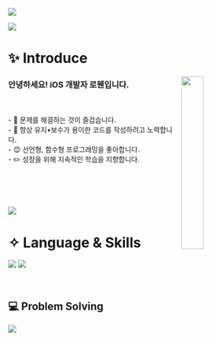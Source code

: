 <!--
**Tediousday93/Tediousday93** is a ✨ _special_ ✨ repository because its `README.md` (this file) appears on your GitHub profile.

Here are some ideas to get you started:

- 🔭 I’m currently working on ...
- 🌱 I’m currently learning ...
- 👯 I’m looking to collaborate on ...
- 🤔 I’m looking for help with ...
- 💬 Ask me about ...
- 📫 How to reach me: ...
- 😄 Pronouns: ...
- ⚡ Fun fact: ...
-->
<!DOCTYPE html>
<html lang="en">
<head>
    <meta charset="UTF-8">
    <meta name="viewport" content="width=device-width, initial-scale=1.0">
</head>
<body>

<a href="https://hits.seeyoufarm.com"><img src="https://hits.seeyoufarm.com/api/count/incr/badge.svg?url=https%3A%2F%2Fgithub.com%2FTediousday93&count_bg=%236F9EF8&title_bg=%23000000&icon=smugmug.svg&icon_color=%236F9EF8&title=hits&edge_flat=false"/></a> 

<img src="https://capsule-render.vercel.app/api?type=waving&color=0:87CEFA,100:1E90FF&text=Welcome%20to%20Rowan's%20GitHub%20👋&fontColor=FFFFFF&animation=twinkling&fontSize=40&fontAlignY=50&fontAlign=50&&height=180">

<h1>✨ Introduce</h1>
<img align="right" width="30%" src="https://github.com/Tediousday93/Tediousday93/assets/114981173/62644f60-5845-44d6-b62c-874c0fc45e14">
    <p style="margin-left:10px;">
    <h3>안녕하세요! <strong>iOS 개발자</strong> 로웬입니다.</h3> <br><br>
    - 🔭 문제를 해결하는 것이 즐겁습니다. <br>
    - 🌱 항상 유지•보수가 용이한 코드를 작성하려고 노력합니다. <br>
    - 😊 선언형, 함수형 프로그래밍을 좋아합니다. <br>
    - ✏️ 성장을 위해 지속적인 학습을 지향합니다. <br>
    </p>
<br><br><br><br>
<img src="https://github-readme-stats.vercel.app/api?username=Tediousday93&show_icons=true&theme=github_dark_dimmed&hide=">

<br>
<h1>✧ Language & Skills</h1>
<p>
<img src="https://img.shields.io/badge/Swift-F05138?style=flat-square&logo=Swift&logoColor=white">
<img src="https://img.shields.io/badge/RxSwift-B7178C?style=flat-square&logo=ReactiveX&logoColor=white">
</p>
<br>

## 💻 Problem Solving
<img align="left" src="http://mazassumnida.wtf/api/pastel/generate_badge?boj=kimkj93"/>

</body>
</html>
